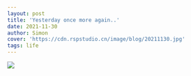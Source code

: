 ```yaml
---
layout: post
title: 'Yesterday once more again..'
date: 2021-11-30
author: Simon
cover: 'https://cdn.rspstudio.cn/image/blog/20211130.jpg'
tags: life
---
```


![](https://cdn.rspstudio.cn/image/blog/20211130.jpg)